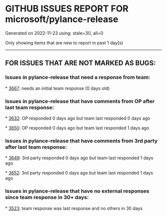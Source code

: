 
# GITHUB ISSUES REPORT FOR microsoft/pylance-release


Generated on 2022-11-23 using: stale=30, all=0


Only showing items that are new to report in past 1 day(s)


---

## FOR ISSUES THAT ARE NOT MARKED AS BUGS:


### Issues in pylance-release that need a response from team:


\* [3667](https://github.com/microsoft/pylance-release/issues/3667 "Semantic highlighting broken"): needs an initial team response (0 days old)

### Issues in pylance-release that have comments from OP after last team response:


\* [3632](https://github.com/microsoft/pylance-release/issues/3632 "Massive performance issues for all Pylance features in some projects"): OP responded 0 days ago but team last responded 0 days ago

\* [3650](https://github.com/microsoft/pylance-release/issues/3650 "When inspecting a stdlib method, VSCode consumes high percentage of CPU and becomes unresponsive or very laggy, possibly due to weird Windows Defender interaction"): OP responded 0 days ago but team last responded 1 days ago

### Issues in pylance-release that have comments from 3rd party after last team response:


\* [3649](https://github.com/microsoft/pylance-release/issues/3649 "Pylance completely breaks after using VS Code for extended period of time"): 3rd party responded 0 days ago but team last responded 1 days ago

\* [3652](https://github.com/microsoft/pylance-release/issues/3652 "Linting disappeares when using multiple folders in workspace"): 3rd party responded 0 days ago but team last responded 1 days ago

### Issues in pylance-release that have no external responses since team response in 30+ days:


\* [3523](https://github.com/microsoft/pylance-release/issues/3523 "Possibly unbound variable in with statements"): team response was last response and no others in 30 days
